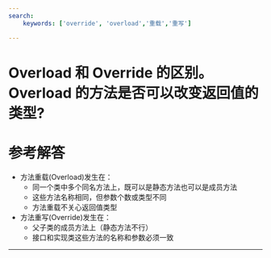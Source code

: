 ```yaml
---
search:
    keywords: ['override', 'overload','重载','重写']

---
```



# Overload 和 Override 的区别。Overload 的方法是否可以改变返回值的类型?

# 参考解答

* 方法重载(Overload)发生在：
   * 同一个类中多个同名方法上，既可以是静态方法也可以是成员方法
   * 这些方法名称相同，但参数个数或类型不同
   * 方法重载不关心返回值类型
* 方法重写(Override)发生在：
   * 父子类的成员方法上（静态方法不行）
   * 接口和实现类这些方法的名称和参数必须一致
   
---



